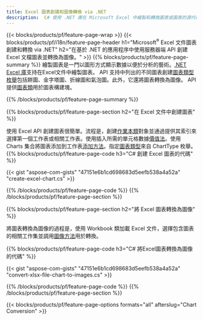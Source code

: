 ```yaml
---
title: Excel 圖表創建和圖像轉換 via .NET
description:  C# 使用 .NET 庫在 Microsoft Excel 中繪製和轉換圖表或圖表的源代碼。
---
```

{{< blocks/products/pf/feature-page-wrap >}}
{{< blocks/products/pf/i18n/feature-page-header h1="Microsoft<sup>&reg;</sup> Excel 文件圖表創建和轉換 via .NET" h2="在基於 .NET 的應用程序中使用服務器端 API 創建 Excel 文檔圖表並轉換為圖像。" >}}
{{% blocks/products/pf/feature-page-summary %}}
繪製圖表是一門以圖形方式顯示數據以便於分析的藝術。[.NET Excel 庫](/cells/zh-hant/net/)支持在Excel文件中繪製圖表。 API 支持中列出的不同圖表創建[圖表類型枚舉](https://reference.aspose.com/cells/net/aspose.cells.charts/charttype)包括餅圖、金字塔圖、折線圖和氣泡圖。此外，它還將圖表轉換為圖像。 API 提供[圖表類](https://reference.aspose.com/cells/net/aspose.cells.charts)用於圖表構建塊。

{{% /blocks/products/pf/feature-page-summary %}}

{{% blocks/products/pf/feature-page-section h2="在 Excel 文件中創建圖表" %}}

使用 Excel API 創建圖表很簡單。流程是，創建[作業本類](https://reference.aspose.com/cells/net/aspose.cells/workbook)對象並通過提供其索引來選擇第一個工作表或相關工作表。使用插入所需的單元格數據[價值法](https://reference.aspose.com/cells/net/aspose.cells/cell/methods/putvalue/index)。使用 Charts 集合將圖表添加到工作表[添加方法](https://reference.aspose.com/cells/net/aspose.cells.charts/chartcollection/methods/add)。指定[圖表類型](https://reference.aspose.com/cells/net/aspose.cells.charts/charttype)來自 ChartType 枚舉。
{{% blocks/products/pf/feature-page-code h3="C# 創建 Excel 圖表的代碼" %}}

{{< gist "aspose-com-gists" "47151e6b1cd698683d5eefb538a4a52a" "create-excel-chart.cs" >}}

{{% /blocks/products/pf/feature-page-code %}}
{{% /blocks/products/pf/feature-page-section %}}


{{% blocks/products/pf/feature-page-section h2="將 Excel 圖表轉換為圖像" %}}

將圖表轉換為圖像的過程是，使用 Workbook 類加載 Excel 文件，選擇包含圖表的相關工作集並調用[圖像方法](https://reference.aspose.com/cells/net/aspose.cells.charts.chart/toimage/methods/7)用於轉換。

{{% blocks/products/pf/feature-page-code h3="C# 將Excel圖表轉換為圖像的代碼" %}}

{{< gist "aspose-com-gists" "47151e6b1cd698683d5eefb538a4a52a" "convert-xlsx-file-chart-to-images.cs" >}}

{{% /blocks/products/pf/feature-page-code %}}
{{% /blocks/products/pf/feature-page-section %}}

{{< blocks/products/pf/feature-page-options formats="all" afterslug="Chart Conversion" >}}
